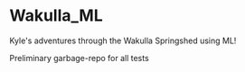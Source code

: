 # Wakulla_ML
Kyle's adventures through the Wakulla Springshed using ML!

Preliminary garbage-repo for all tests

